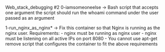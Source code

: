 Web_stack_debugging #2
0-iamsomeoneelse -> Bash script that accepts one argument the script should run the whoami command under the user passed as an argument

1-run_nginx_as_nginx* -> Fix this container so that Nginx is running as the nginx user. Requirements: - nginx must be running as nginx user - nginx must be listening on all active IPs on port 8080 - You cannot use apt-get remove script that configures the container to fit the above requirements
